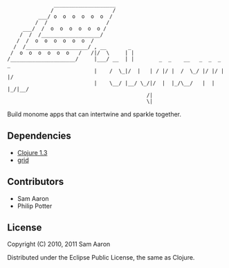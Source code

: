                    ____________________
                  /                   /
              ___/ o  o  o  o  o  o  /
             /  /                   /
         ___/  /  o  o  o  o  o  o /
        /  /  /___________________/
       /  /  o  o  o  o  o  o  /
      /  /____________________/ , __       _
     /  o  o  o  o  o  o   /   /|/  \     | |
    /_____________________/     |___/ __  | |        _  _    __   _  _  _    _
                                |    /  \_|/  |   | / |/ |  /  \_/ |/ |/ |  |/
                                |    \__/ |__/ \_/|/  |  |_/\__/   |  |  |_/|__/
                                                 /|
                                                 \|





Build monome apps that can intertwine and sparkle together.

## Dependencies

* [Clojure 1.3](http://clojure.org)
* [grid](https://github.com/overtone/grid)

## Contributors

* Sam Aaron
* Philip Potter

## License

Copyright (C) 2010, 2011 Sam Aaron

Distributed under the Eclipse Public License, the same as Clojure.
